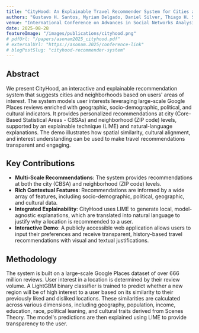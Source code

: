 ```yaml
---
title: "CityHood: An Explainable Travel Recommender System for Cities and Neighborhoods"
authors: "Gustavo H. Santos, Myriam Delgado, Daniel Silver, Thiago H. Silva"
venue: "International Conference on Advances in Social Networks Analysis and Mining (ASONAM 2025)"
date: 2025-08-28
featureImage: "/images/publications/cityhood.png"
# pdfUrl: "/papers/asonam2025_cityhood.pdf"
# externalUrl: "https://asonam.2025/conference-link"
# blogPostSlug: "cityhood-recommender-system"
---
```


## Abstract

We present CityHood, an interactive and explainable recommendation system that suggests cities and neighborhoods based on users' areas of interest. The system models user interests leveraging large-scale Google Places reviews enriched with geographic, socio-demographic, political, and cultural indicators. It provides personalized recommendations at city (Core-Based Statistical Areas - CBSAs) and neighborhood (ZIP code) levels, supported by an explainable technique (LIME) and natural-language explanations. The demo illustrates how spatial similarity, cultural alignment, and interest understanding can be used to make travel recommendations transparent and engaging.

## Key Contributions

- **Multi-Scale Recommendations**: The system provides recommendations at both the city (CBSA) and neighborhood (ZIP code) levels.
- **Rich Contextual Features**: Recommendations are informed by a wide array of features, including socio-demographic, political, geographic, and cultural data.
- **Integrated Explainability**: CityHood uses LIME to generate local, model-agnostic explanations, which are translated into natural language to justify why a location is recommended to a user.
- **Interactive Demo**: A publicly accessible web application allows users to input their preferences and receive transparent, history-based travel recommendations with visual and textual justifications.

## Methodology

The system is built on a large-scale Google Places dataset of over 666 million reviews. User interest in a location is determined by their review volume. A LightGBM binary classifier is trained to predict whether a new region will be of high interest to a user based on its similarity to their previously liked and disliked locations. These similarities are calculated across various dimensions, including geography, population, income, education, race, political leaning, and cultural traits derived from Scenes Theory. The model's predictions are then explained using LIME to provide transparency to the user.
